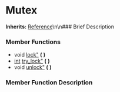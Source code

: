 #  Mutex  
**Inherits:** [Reference](class_reference)\\n\\n###  Brief Description  

###  Member Functions 
  * void [lock"](#lock) **(** **)**
  * [int](class_int) [try_lock"](#try_lock) **(** **)**
  * void [unlock"](#unlock) **(** **)**
###  Member Function Description  

